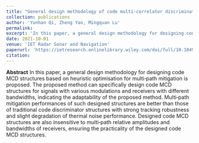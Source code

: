 ```yaml
---
title: "General design methodology of code multi‐correlator discriminator for GNSS multipath mitigation"
collection: publications
author: 'Yunhan Qi, Zheng Yao, Mingquan Lu'
permalink: 
excerpt: 'In this paper, a general design methodology for designing code MCD structures based on heuristic optimisation for multi‐path mitigation is proposed. The proposed method can specifically design code MCD structures for signals with various modulations and receivers with different bandwidths, indicating the adaptability of the proposed method. Multi‐path mitigation performances of such designed structures are better than those of traditional code discriminator structures with strong tracking robustness and slight degradation of thermal noise performance. Designed code MCD structures are also insensitive to multi‐path relative amplitudes and bandwidths of receivers, ensuring the practicality of the designed code MCD structures.'
date: 2021-10-01
venue: 'IET Radar Sonar and Navigation'
paperurl: 'https://ietresearch.onlinelibrary.wiley.com/doi/full/10.1049/rsn2.12088'
citation: 
---
```


**Abstract**
In this paper, a general design methodology for designing code MCD structures based on heuristic optimisation for multi‐path mitigation is proposed. The proposed method can specifically design code MCD structures for signals with various modulations and receivers with different bandwidths, indicating the adaptability of the proposed method. Multi‐path mitigation performances of such designed structures are better than those of traditional code discriminator structures with strong tracking robustness and slight degradation of thermal noise performance. Designed code MCD structures are also insensitive to multi‐path relative amplitudes and bandwidths of receivers, ensuring the practicality of the designed code MCD structures.

